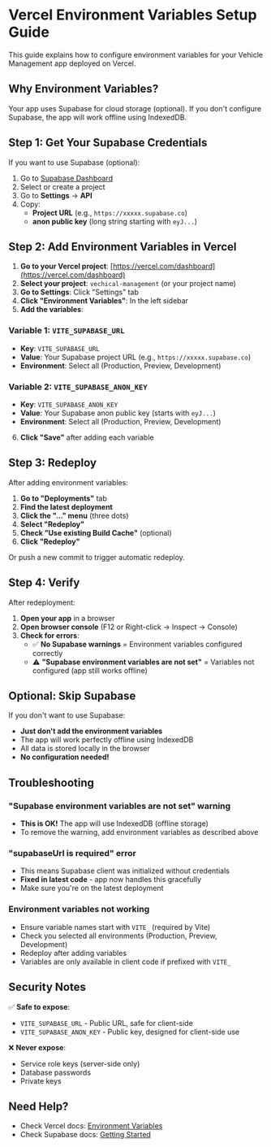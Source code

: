 # Vercel Environment Variables Setup Guide

This guide explains how to configure environment variables for your Vehicle Management app deployed on Vercel.

## Why Environment Variables?

Your app uses Supabase for cloud storage (optional). If you don't configure Supabase, the app will work offline using IndexedDB.

## Step 1: Get Your Supabase Credentials

If you want to use Supabase (optional):

1. Go to [Supabase Dashboard](https://app.supabase.com)
2. Select or create a project
3. Go to **Settings** → **API**
4. Copy:
   - **Project URL** (e.g., `https://xxxxx.supabase.co`)
   - **anon public key** (long string starting with `eyJ...`)

## Step 2: Add Environment Variables in Vercel

1. **Go to your Vercel project**: [https://vercel.com/dashboard](https://vercel.com/dashboard)
2. **Select your project**: `vechical-management` (or your project name)
3. **Go to Settings**: Click "Settings" tab
4. **Click "Environment Variables"**: In the left sidebar
5. **Add the variables**:

### Variable 1: `VITE_SUPABASE_URL`
- **Key**: `VITE_SUPABASE_URL`
- **Value**: Your Supabase project URL (e.g., `https://xxxxx.supabase.co`)
- **Environment**: Select all (Production, Preview, Development)

### Variable 2: `VITE_SUPABASE_ANON_KEY`
- **Key**: `VITE_SUPABASE_ANON_KEY`
- **Value**: Your Supabase anon public key (starts with `eyJ...`)
- **Environment**: Select all (Production, Preview, Development)

6. **Click "Save"** after adding each variable

## Step 3: Redeploy

After adding environment variables:

1. **Go to "Deployments"** tab
2. **Find the latest deployment**
3. **Click the "..." menu** (three dots)
4. **Select "Redeploy"**
5. **Check "Use existing Build Cache"** (optional)
6. **Click "Redeploy"**

Or push a new commit to trigger automatic redeploy.

## Step 4: Verify

After redeployment:

1. **Open your app** in a browser
2. **Open browser console** (F12 or Right-click → Inspect → Console)
3. **Check for errors**:
   - ✅ **No Supabase warnings** = Environment variables configured correctly
   - ⚠️ **"Supabase environment variables are not set"** = Variables not configured (app still works offline)

## Optional: Skip Supabase

If you don't want to use Supabase:

- **Just don't add the environment variables**
- The app will work perfectly offline using IndexedDB
- All data is stored locally in the browser
- **No configuration needed!**

## Troubleshooting

### "Supabase environment variables are not set" warning
- **This is OK!** The app will use IndexedDB (offline storage)
- To remove the warning, add environment variables as described above

### "supabaseUrl is required" error
- This means Supabase client was initialized without credentials
- **Fixed in latest code** - app now handles this gracefully
- Make sure you're on the latest deployment

### Environment variables not working
- Ensure variable names start with `VITE_` (required by Vite)
- Check you selected all environments (Production, Preview, Development)
- Redeploy after adding variables
- Variables are only available in client code if prefixed with `VITE_`

## Security Notes

✅ **Safe to expose**:
- `VITE_SUPABASE_URL` - Public URL, safe for client-side
- `VITE_SUPABASE_ANON_KEY` - Public key, designed for client-side use

❌ **Never expose**:
- Service role keys (server-side only)
- Database passwords
- Private keys

## Need Help?

- Check Vercel docs: [Environment Variables](https://vercel.com/docs/environment-variables)
- Check Supabase docs: [Getting Started](https://supabase.com/docs/guides/getting-started)

